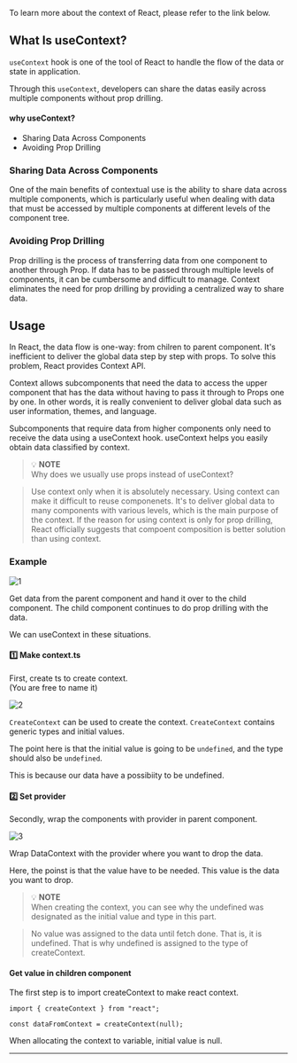 To learn more about the context of React, please refer to the link below.

[](https://jay-h-blog.vercel.app/posts/ReactJs/react-context)

## What Is useContext?
`useContext` hook is one of the tool of React to handle the flow of the data or state in application.

Through this `useContext`, developers can share the datas easily across multiple components without prop drilling.

#### why useContext?
- Sharing Data Across Components
- Avoiding Prop Drilling

### Sharing Data Across Components
One of the main benefits of contextual use is the ability to share data across multiple components, which is particularly useful when dealing with data that must be accessed by multiple components at different levels of the component tree.

### Avoiding Prop Drilling
Prop drilling is the process of transferring data from one component to another through Prop. If data has to be passed through multiple levels of components, it can be cumbersome and difficult to manage. Context eliminates the need for prop drilling by providing a centralized way to share data.

## Usage
In React, the data flow is one-way: from chilren to parent component. It's inefficient to deliver the global data step by step with props. To solve this problem, React provides Context API.

Context allows subcomponents that need the data to access the upper component that has the data without having to pass it through to Props one by one. In other words, it is really convenient to deliver global data such as user information, themes, and language.

Subcomponents that require data from higher components only need to receive the data using a useContext hook.
useContext helps you easily obtain data classified by context.

> 💡 **NOTE**   
> Why does we usually use props instead of useContext?

> Use context only when it is absolutely necessary. Using context can make it difficult to reuse componenets. It's to deliver global data to many components with various levels, which is the main purpose of the context. If the reason for using context is only for prop drilling, React officially suggests that compoent composition is better solution than using context.

### Example

![1](https://github.com/jinscodes/Blog_nextJS/assets/87598134/b770d000-e92c-450e-985d-4f53c0b0b286)

Get data from the parent component and hand it over to the child component. The child component continues to do prop drilling with the data.

We can useContext in these situations.

#### 1️⃣ Make context.ts
First, create ts to create context.   
(You are free to name it)

![2](https://github.com/jinscodes/Blog_nextJS/assets/87598134/9825c27e-a4ba-4c6f-b8fc-eccafeba6ffc)

`CreateContext` can be used to create the context. `CreateContext` contains generic types and initial values.

The point here is that the initial value is going to be `undefined`, and the type should also be `undefined`.

This is because our data have a possibiity to be undefined.

#### 2️⃣ Set provider
Secondly, wrap the components with provider in parent component.

![3](https://github.com/jinscodes/Blog_nextJS/assets/87598134/41391bd4-9a61-4054-a1d7-a3efdda1f886)

Wrap DataContext with the provider where you want to drop the data.

Here, the poinst is that the value have to be needed. This value is the data you want to drop.

> 💡 **NOTE**   
> When creating the context, you can see why the undefined was designated as the initial value and type in this part.

> No value was assigned to the data until fetch done. That is, it is undefined. That is why undefined is assigned to the type of createContext.

#### Get value in children component
The first step is to import createContext to make react context.

```tsx
import { createContext } from "react";

const dataFromContext = createContext(null);
```

When allocating the context to variable, initial value is null.

---
[](https://react.dev/reference/react/useContext)

[](https://www.youtube.com/watch?v=HYKDUF8X3qI)

[](https://medium.com/@msgold/using-usecontext-in-react-a-comprehensive-guide-8a9f5271f7a8)